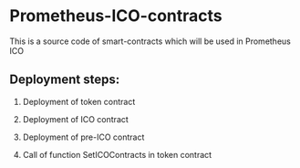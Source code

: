 # Prometheus-ICO-contracts
This is a source code of smart-contracts which will be used in Prometheus ICO


## Deployment steps:

1. Deployment of token contract

2. Deployment of ICO contract

3. Deployment of pre-ICO contract

4. Call of function SetICOContracts in token contract
